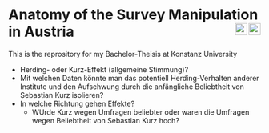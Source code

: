 # Anatomy of the Survey Manipulation in Austria <a href="https://twitter.com/thomsiaae/status/1447138233264005120"> <img align="right" alt="Thomas Rabensteiner | Twitter" width="24px" src="https://github.com/piyushP7pravin/piyushP7pravin/blob/master/Twitter.svg" /> <a href="https://twitter.com/laurenzennser/status/1445727395525365764"> <img align="right" alt="Laurenz Ennser Jedanastik  | Twitter" width="24px" src="https://github.com/piyushP7pravin/piyushP7pravin/blob/master/Twitter.svg" />
</a>
This is the reprository for my Bachelor-Theisis at Konstanz University
<br>  



- Herding- oder Kurz-Effekt (allgemeine Stimmung)?
- Mit welchen Daten könnte man das potentiell Herding-Verhalten anderer Institute und den Aufschwung durch die anfängliche Beliebtheit von Sebastian Kurz isolieren?
- In welche Richtung gehen Effekte? 
    - WUrde Kurz wegen Umfragen beliebter oder waren die Umfragen wegen Beliebtheit von Sebastian Kurz hoch?